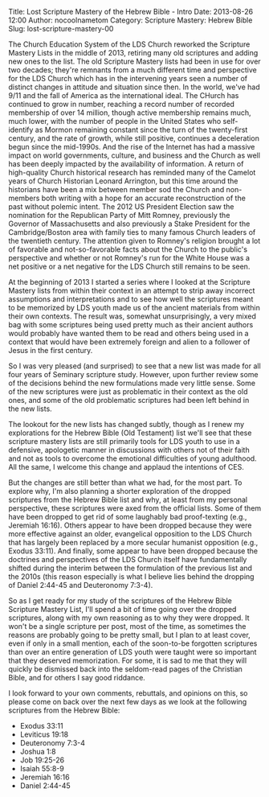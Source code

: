Title: Lost Scripture Mastery of the Hebrew Bible - Intro
Date: 2013-08-26 12:00
Author: nocoolnametom
Category: Scripture Mastery: Hebrew Bible
Slug: lost-scripture-mastery-00

The Church Education System of the LDS Church reworked the Scripture Mastery Lists in the middle of 2013, retiring many old scriptures and adding new ones to the list.  The old Scripture Mastery lists had been in use for over two decades; they're remnants from a much different time and perspective for the LDS Church which has in the intervening years seen a number of distinct changes in attitude and situation since then.  In the world, we've had 9/11 and the fall of America as the international ideal.  The CHurch has continued to grow in number, reaching a record number of recorded membership of over 14 million, though active membership remains much, much lower, with the number of people in the United States who self-identify as Mormon remaining constant since the turn of the twenty-first century, and the rate of growth, while still positive, continues a deceleration begun since the mid-1990s.  And the rise of the Internet has had a massive impact on world governments, culture, and business and the Church as well has been deeply impacted by the availability of information.  A return of high-quality Church historical research has reminded many of the Camelot years of Church Historian Leonard Arrington, but this time around the historians have been a mix between member sod the Church and non-members both writing with a hope for an accurate reconstruction of the past without polemic intent.  The 2012 US President Election saw the nomination for the Republican Party of Mitt Romney, previously the Governor of Massachusetts and also previously a Stake President for the Cambridge/Boston area with family ties to many famous Church leaders of the twentieth century.  The attention given to Romney's religion brought a lot of favorable and not-so-favorable facts about the Church to the public's perspective and whether or not Romney's run for the White House was a net positive or a net negative for the LDS Church still remains to be seen.

At the beginning of 2013 I started a series where I looked at the Scripture Mastery lists from within their context in an attempt to strip away incorrect assumptions and interpretations and to see how well the scriptures meant to be memorized by LDS youth made us of the ancient materials from within their own contexts.  The result was, somewhat unsurprisingly, a very mixed bag with some scriptures being used pretty much as their ancient authors would probably have wanted them to be read and others being used in a context that would have been extremely foreign and alien to a follower of Jesus in the first century.

So I was very pleased (and surprised) to see that a new list was made for all four years of Seminary scripture study.  However, upon further review some of the decisions behind the new formulations made very little sense.  Some of the new scriptures were just as problematic in their context as the old ones, and some of the old problematic scriptures had been left behind in the new lists.

The lookout for the new lists has changed subtly, though as I renew my explorations for the Hebrew Bible (Old Testament) list we'll see that these scripture mastery lists are still primarily tools for LDS youth to use in a defensive, apologetic manner in discussions with others not of their faith and not as tools to overcome the emotional difficulties of young adulthood.  All the same, I welcome this change and applaud the intentions of CES.

But the changes are still better than what we had, for the most part.  To explore why, I'm also planning a shorter exploration of the dropped scriptures from the Hebrew Bible list and why, at least from my personal perspective, these scriptures were axed from the official lists.  Some of them have been dropped to get rid of some laughably bad proof-texting (e.g., Jeremiah 16:16).  Others appear to have been dropped because they were more effective against an older, evangelical opposition to the LDS Church that has largely been replaced by a more secular humanist opposition (e.g., Exodus 33:11).  And finally, some appear to have been dropped because the doctrines and perspectives of the LDS Church itself have fundamentally shifted during the interim between the formulation of the previous list and the 2010s (this reason especially is what I believe lies behind the dropping of Daniel 2:44-45 and Deuteronomy 7:3-4).

So as I get ready for my study of the scriptures of the Hebrew Bible Scripture Mastery List, I'll spend a bit of time going over the dropped scriptures, along with my own reasoning as to why they were dropped.  It won't be a single scripture per post, most of the time, as sometimes the reasons are probably going to be pretty small, but I plan to at least cover, even if only in a small mention, each of the soon-to-be forgotten scriptures than over an entire generation of LDS youth were taught were so important that they deserved memorization.  For some, it is sad to me that they will quickly be dismissed back into the seldom-read pages of the Christian Bible, and for others I say good riddance.

I look forward to your own comments, rebuttals, and opinions on this, so please come on back over the next few days as we look at the following scriptures from the Hebrew Bible:

 * Exodus 33:11
 * Leviticus 19:18
 * Deuteronomy 7:3-4
 * Joshua 1:8
 * Job 19:25-26
 * Isaiah 55:8-9
 * Jeremiah 16:16
 * Daniel 2:44-45